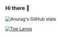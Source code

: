 ### Hi there 👋

![Anurag's GitHub stats](https://github-readme-stats.vercel.app/api?username=VikramxD&show_icons=true&theme=gotham)


[![Top Langs](https://github-readme-stats.vercel.app/api/top-langs/?username=VikramxD&theme=gotham)](https://github.com/anuraghazra/github-readme-stats)
